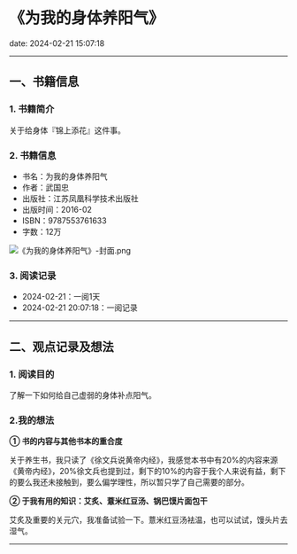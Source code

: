 # 《为我的身体养阳气》
date: 2024-02-21 15:07:18

---

## 一、书籍信息

### 1. 书籍简介

关于给身体『锦上添花』这件事。

### 2. 书籍信息

- 书名：为我的身体养阳气
- 作者：武国忠
- 出版社：江苏凤凰科学技术出版社
- 出版时间：2016-02
- ISBN：9787553761633
- 字数：12万

![《为我的身体养阳气》-封面.png](https://s11.ax1x.com/2024/02/21/pFtL20x.jpg)

### 3. 阅读记录

- 2024-02-21：一阅1天
- 2024-02-21 20:07:18：一阅记录

---

## 二、观点记录及想法

### 1. 阅读目的

了解一下如何给自己虚弱的身体补点阳气。

### 2.我的想法 

**① 书的内容与其他书本的重合度**

关于养生书，我只读了《徐文兵说黄帝内经》，我感觉本书中有20%的内容来源《黄帝内经》，20%徐文兵也提到过，剩下的10%的内容于我个人来说有益，剩下的要么我还未接触到，要么偏学理性，所以暂只学了自己需要的部分。

**② 于我有用的知识：艾炙、薏米红豆汤、锅巴馍片面包干**

艾炙及重要的关元穴，我准备试验一下。薏米红豆汤袪温，也可以试试，馒头片去湿气。

--- 
